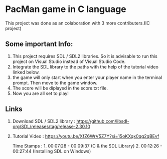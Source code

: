# PacMan game in C language

This project was done as an colaboration with 3 more contributers.(IC project)

## Some important Info:

1. This project requires SDL / SDL2 libraries. So it is advisable to run this project on Visual Studio instead of Visual Studio Code.
2. Integrate the SDL library to the paths with the help of the tutorial video linked below.
3. the game will only start when you enter your player name in the terminal prompt. Then move to the game window.
4. The score will be diplayed in the score.txt file.
5. Now you are all set to play!

## Links

1. Download SDL / SDL2 library : https://github.com/libsdl-org/SDL/releases/tag/release-2.30.10
2. Tutorial Video : https://youtu.be/XfZ6WrV5Z7Y?si=15oKXqx0qq2qBEvf

   Time Stamps : 1. 00:07:28 - 00:09:37 (C & the SDL Library)
                 2. 00:12:26 - 00:27:44 (Installing SDL on Windows)
